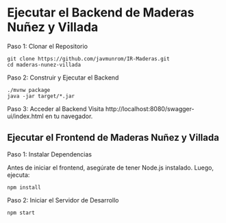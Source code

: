 # Ejecutar el Backend de Maderas Nuñez y Villada

Paso 1: Clonar el Repositorio

```
git clone https://github.com/javmunrom/IR-Maderas.git
cd maderas-nunez-villada
```

Paso 2: Construir y Ejecutar el Backend

```
./mvnw package
java -jar target/*.jar

```

Paso 3: Acceder al Backend
Visita http://localhost:8080/swagger-ui/index.html en tu navegador.

## Ejecutar el Frontend de Maderas Nuñez y Villada

Paso 1: Instalar Dependencias

Antes de iniciar el frontend, asegúrate de tener Node.js instalado. Luego, ejecuta:

```
npm install

```

Paso 2: Iniciar el Servidor de Desarrollo

```
npm start
```
